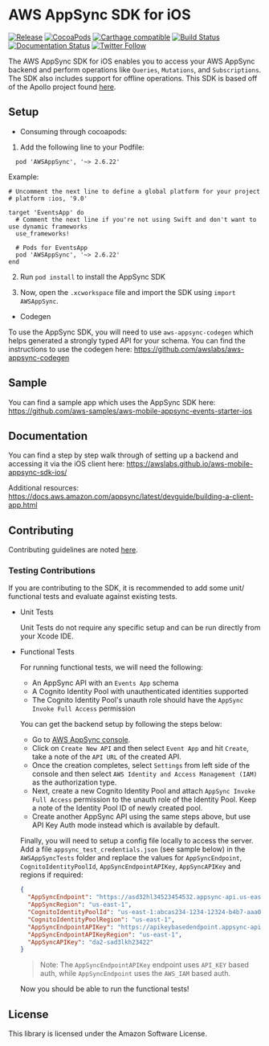 AWS AppSync SDK for iOS
=======================

[![Release](https://img.shields.io/github/release/awslabs/aws-mobile-appsync-sdk-ios.svg)](https://github.com/awslabs/aws-mobile-appsync-sdk-ios/releases)
[![CocoaPods](https://img.shields.io/cocoapods/v/AWSAppSync.svg)](https://github.com/CocoaPods/CocoaPods)
[![Carthage compatible](https://img.shields.io/badge/Carthage-compatible-4BC51D.svg?style=flat)](https://github.com/Carthage/Carthage)
[![Build Status](https://travis-ci.org/awslabs/aws-mobile-appsync-sdk-ios.svg?branch=master)](https://travis-ci.org/awslabs/aws-mobile-appsync-sdk-ios)
[![Documentation Status](https://readthedocs.org/projects/ansicolortags/badge/?version=latest)](https://awslabs.github.io/aws-mobile-appsync-sdk-ios/)
[![Twitter Follow](https://img.shields.io/twitter/follow/AWSforMobile.svg?style=social&label=Follow)](https://twitter.com/AWSforMobile)

The AWS AppSync SDK for iOS enables you to access your AWS AppSync backend and perform operations like `Queries`, `Mutations`, and `Subscriptions`. The SDK also includes support for offline operations. This SDK is based off of the Apollo project found [here](https://github.com/apollographql/apollo-ios).

## Setup

- Consuming through cocoapods:

1. Add the following line to your Podfile:

```
  pod 'AWSAppSync', '~> 2.6.22'
```

Example:

```
# Uncomment the next line to define a global platform for your project
# platform :ios, '9.0'

target 'EventsApp' do
  # Comment the next line if you're not using Swift and don't want to use dynamic frameworks
  use_frameworks!

  # Pods for EventsApp
  pod 'AWSAppSync', '~> 2.6.22'
end
```

2. Run `pod install` to install the AppSync SDK

3. Now, open the `.xcworkspace` file and import the SDK using `import AWSAppSync`.

- Codegen

To use the AppSync SDK, you will need to use `aws-appsync-codegen` which helps generated a strongly typed API for your schema. You can find the instructions to use the codegen here: https://github.com/awslabs/aws-appsync-codegen 

## Sample

You can find a sample app which uses the AppSync SDK here: https://github.com/aws-samples/aws-mobile-appsync-events-starter-ios 

## Documentation

You can find a step by step walk through of setting up a backend and accessing it via the iOS client here: https://awslabs.github.io/aws-mobile-appsync-sdk-ios/

Additional resources: https://docs.aws.amazon.com/appsync/latest/devguide/building-a-client-app.html 

## Contributing

Contributing guidelines are noted [here](https://github.com/awslabs/aws-mobile-appsync-sdk-ios/blob/master/CONTRIBUTING.md).

### Testing Contributions

If you are contributing to the SDK, it is recommended to add some unit/ functional tests and evaluate against existing tests.

- Unit Tests

  Unit Tests do not require any specific setup and can be run directly from your Xcode IDE.

- Functional Tests

  For running functional tests, we will need the following:
  - An AppSync API with an `Events App` schema
  - A Cognito Identity Pool with unauthenticated identities supported
  - The Cognito Identity Pool's unauth role should have the `AppSync Invoke Full Access` permission
  
   You can get the backend setup by following the steps below:

  - Go to [AWS AppSync console](https://console.aws.amazon.com/appsync/home).
  - Click on `Create New API` and then select `Event App` and hit `Create`, take a note of the `API URL` of the created API.
  - Once the creation completes, select `Settings` from left side of the console and then select `AWS Identity and Access Management (IAM)` as the authorization type.
  - Next, create a new Cognito Identity Pool and attach `AppSync Invoke Full Access` permission to the unauth role of the Identity Pool. Keep a note of the Identity Pool ID of newly created pool.
  - Create another AppSync API using the same steps above, but use API Key Auth mode instead which is available by default.

  Finally, you will need to setup a config file locally to access the server. Add a file `appsync_test_credentials.json` (see sample below) in the `AWSAppSyncTests` folder and replace the values for `AppSyncEndpoint`,  `CognitoIdentityPoolId`, `AppSyncEndpointAPIKey`, `AppSyncAPIKey` and regions if required:
    ```json
    {
      "AppSyncEndpoint": "https://asd32hl34523454532.appsync-api.us-east-1.amazonaws.com/graphql",
      "AppSyncRegion": "us-east-1",
      "CognitoIdentityPoolId": "us-east-1:abcas234-1234-12324-b4b7-aaa0c0831234",
      "CognitoIdentityPoolRegion": "us-east-1",
      "AppSyncEndpointAPIKey": "https://apikeybasedendpoint.appsync-api.us-east-1.amazonaws.com/graphql",
      "AppSyncEndpointAPIKeyRegion": "us-east-1",
      "AppSyncAPIKey": "da2-sad3lkh23422"
    }
    ```

    > Note: The `AppSyncEndpointAPIKey` endpoint uses `API_KEY` based auth, while `AppSyncEndpoint` uses the `AWS_IAM` based auth.

  Now you should be able to run the functional tests!

## License

This library is licensed under the Amazon Software License.
